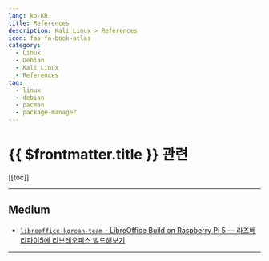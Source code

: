 ```yaml
---
lang: ko-KR
title: References
description: Kali Linux > References
icon: fas fa-book-atlas
category:
  - Linux
  - Debian
  - Kali Linux
  - References 
tag: 
  - linux
  - debian
  - pacman
  - package-manager
---
```


# {{ $frontmatter.title }} 관련

[[toc]]

---

## <VPIcon icon="fa-brands fa-medium"/>Medium

- [`libreoffice-korean-team` - LibreOffice Build on Raspberry Pi 5 — 라즈베리파이5에 리브레오피스 빌드해보기](https://medium.com/libreoffice-korean-team/libreoffice-build-on-raspberry-pi-5-%EB%9D%BC%EC%A6%88%EB%B2%A0%EB%A6%AC%ED%8C%8C%EC%9D%B45%EC%97%90-%EB%A6%AC%EB%B8%8C%EB%A0%88%EC%98%A4%ED%94%BC%EC%8A%A4-%EB%B9%8C%EB%93%9C%ED%95%B4%EB%B3%B4%EA%B8%B0-cd554629d2db)

---

<TagLinks />